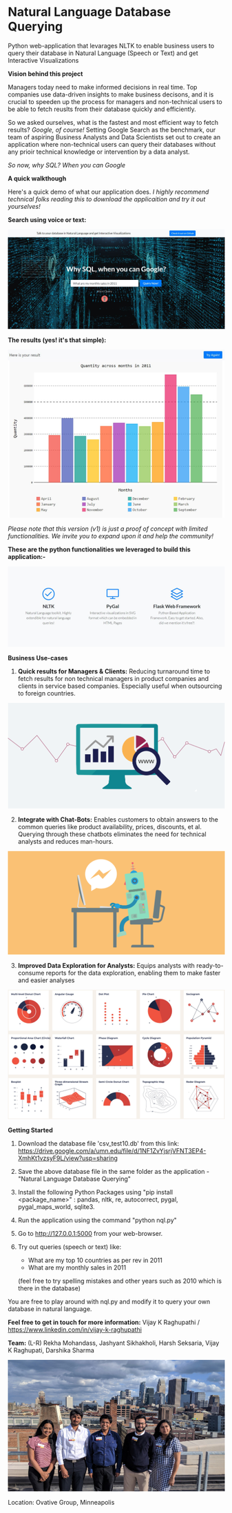 # Natural Language Database Querying

Python web-application that levarages NLTK to enable business users to query their database in Natural Language (Speech or Text) and get Interactive Visualizations

**Vision behind this project**

Managers today need to make informed decisions in real time. Top companies use data-driven insights to make business decisons, and it is crucial to speeden up the process for managers and non-technical users to be able to fetch reuslts from their database quickly and efficiently. 

So we asked ourselves, what is the fastest and most efficient way to fetch results? *Google, of course!* Setting Google Search as the benchmark, our team of aspiring Business Analysts and Data Scientists set out to create an application where non-technical users can query their databases without any prioir technical knowledge or intervention by a data analyst.

*So now, why SQL? When you can Google*

**A quick walkthough**

Here's a quick demo of what our application does. *I highly recommend technical folks reading this to download the applicaition and try it out yourselves!*

**Search using voice or text:**

![Home Page Search](https://github.com/harshseksaria1/Natural-Language-Database-Querying/blob/master/Natural%20Language%20Database%20Querying/images/search.JPG)

**The results (yes! it's that simple):**

![Result](https://github.com/harshseksaria1/Natural-Language-Database-Querying/blob/master/Natural%20Language%20Database%20Querying/images/result.JPG)

*Please note that this version (v1) is just a proof of concept with limited functionalities. We invite you to expand upon it and help the community!*


**These are the python functionalities we leveraged to build this application:-**

![Python Functionalities](https://github.com/harshseksaria1/Natural-Language-Database-Querying/blob/master/Natural%20Language%20Database%20Querying/images/lib.JPG)


**Business Use-cases**

1. **Quick results for Managers & Clients:**
Reducing turnaround time to fetch results for non technical managers in product companies and clients in service based companies. Especially useful when outsourcing to foreign countries.

![Usecase 1](https://github.com/harshseksaria1/Natural-Language-Database-Querying/blob/master/Natural%20Language%20Database%20Querying/images/usecase1.jpg)

2. **Integrate with Chat-Bots:**
Enables customers to obtain answers to the common queries like product availability, prices, discounts, et al. Querying through these chatbots eliminates the need for technical analysts and reduces man-hours.

![Chatbots](https://github.com/harshseksaria1/Natural-Language-Database-Querying/blob/master/Natural%20Language%20Database%20Querying/images/chatbots-header.png)

3. **Improved Data Exploration for Analysts:**
Equips analysts with ready-to-consume reports for the data exploration, enabling them to make faster and easier analyses

![Visualizations](https://github.com/harshseksaria1/Natural-Language-Database-Querying/blob/master/Natural%20Language%20Database%20Querying/images/bg-showcase-3.jpg)


**Getting Started**

1. Download the database file 'csv_test10.db' from this link: https://drive.google.com/a/umn.edu/file/d/1NF1ZvYjsrjVFNT3EP4-XmhKt1vzsyF9L/view?usp=sharing
2. Save the above database file in the same folder as the application - "Natural Language Database Querying" 
3. Install the following Python Packages using "pip install <package_name>" : pandas, nltk, re, autocorrect, pygal, pygal_maps_world, sqlite3.
4. Run the application using the command "python nql.py"
5. Go to http://127.0.0.1:5000 from your web-browser.
6. Try out queries (speech or text) like:
   * What are my top 10 countries as per rev in 2011
   * What are my monthly sales in 2011

    (feel free to try spelling mistakes and other years such as 2010 which is there in the database)

You are free to play around with nql.py and modify it to query your own database in natural language.

**Feel free to get in touch for more information:** Vijay K Raghupathi / https://www.linkedin.com/in/vijay-k-raghupathi

**Team:** (L-R) Rekha Mohandass, Jashyant Sikhakholi, Harsh Seksaria, Vijay K Raghupati, Darshika Sharma

![Team](https://github.com/harshseksaria1/Natural-Language-Database-Querying/blob/master/Natural%20Language%20Database%20Querying/images/f.jpeg)

Location: Ovative Group, Minneapolis
